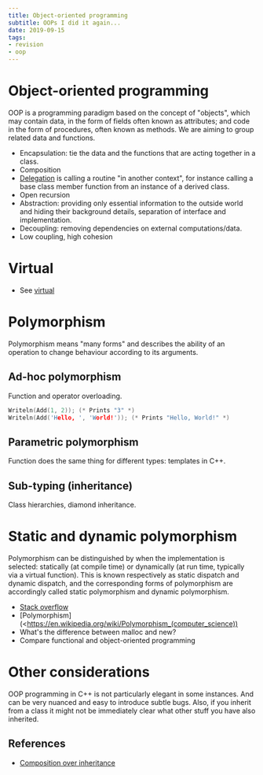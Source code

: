 ```yaml
---
title: Object-oriented programming
subtitle: OOPs I did it again...
date: 2019-09-15
tags:
- revision
- oop
---
```


# Object-oriented programming

OOP is a programming paradigm based on the concept of "objects", which may
contain data, in the form of fields often known as attributes; and code in the
form of procedures, often known as methods. We are aiming to group related data
and functions.

- Encapsulation: tie the data and the functions that are acting together in a
class.
- Composition
- [Delegation](https://en.wikipedia.org/wiki/Delegation_(computing)) is calling
a routine "in another context", for instance calling a base class member
function from an instance of a derived class.
- Open recursion
- Abstraction: providing only essential information to the outside world and
hiding their background details, separation of interface and implementation.
- Decoupling: removing dependencies on external computations/data.
- Low coupling, high cohesion

# Virtual
- See [virtual](virtual.md)

# Polymorphism
Polymorphism means "many forms" and describes the ability of an operation to
change behaviour according to its arguments.

## Ad-hoc polymorphism
Function and operator overloading.

```cpp
Writeln(Add(1, 2)); (* Prints "3" *)
Writeln(Add('Hello, ', 'World!')); (* Prints "Hello, World!" *)
```

## Parametric polymorphism
Function does the same thing for different types: templates in C++.

## Sub-typing (inheritance)
Class hierarchies, diamond inheritance.

# Static and dynamic polymorphism
Polymorphism can be distinguished by when the implementation is selected:
statically (at compile time) or dynamically (at run time, typically via a
virtual function). This is known respectively as static dispatch and dynamic
dispatch, and the corresponding forms of polymorphism are accordingly called
static polymorphism and dynamic polymorphism.

- [Stack overflow](https://en.wikipedia.org/wiki/Stack_buffer_overflow)
- [Polymorphism](<https://en.wikipedia.org/wiki/Polymorphism_(computer_science))
- What's the difference between malloc and new?
- Compare functional and object-oriented programming

# Other considerations
OOP programming in C++ is not particularly elegant in some instances. And can
be very nuanced and easy to introduce subtle bugs. Also, if you inherit from a
class it might not be immediately clear what other stuff you have also
inherited.

## References
- [Composition over inheritance](https://en.wikipedia.org/wiki/Composition_over_inheritance)

